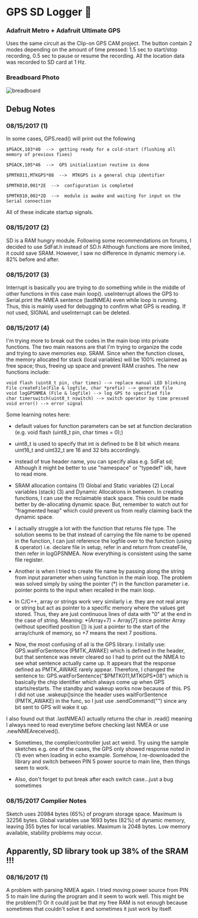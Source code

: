 # GPS SD Logger :satellite:
### Adafruit Metro + Adafruit Ultimate GPS

Uses the same circuit as the Clip-on GPS CAM project. The button contain 2 modes depending on the amount of time pressed: 1.5 sec to start/stop recording, 0.5 sec to pause or resume the recording. All the location data was recorded to SD card at 1 Hz.

### Breadboard Photo
![breadboard](https://user-images.githubusercontent.com/13774129/29469049-aac732a2-8414-11e7-8cbf-b1b1ed08c76b.jpg)

## Debug Notes

### 08/15/2017 (1) 

  In some cases, GPS.read() will print out the following
  
    $PGACK,103*40  -->  getting ready for a cold-start (flushing all memory of previous fixes)
  
    $PGACK,105*46  -->  GPS initialization routine is done
  
    $PMTK011,MTKGPS*08  -->  MTKGPS is a general chip identifier
  
    $PMTK010,001*2E  -->  configuration is completed
  
    $PMTK010,002*2D  -->  module is awake and waiting for input on the Serial connection
  
  All of these indicate startup signals.
 
### 08/15/2017 (2)

SD is a RAM hungry module. Following some recommendations on forums, I decided to use SdFat.h instead of SD.h Although functions are more limited, it could save SRAM. However, I saw no difference in dynamic memory i.e. 82% before and after.
  
### 08/15/2017 (3)

Interrupt is basically you are trying to do something while in the middle of other functions in this case main loop(). useInterrupt allows the GPS to Serial.print the NMEA sentence (lastNMEA) even while loop is running. Thus, this is mainly used for debugging to confirm what GPS is reading. If not used, SIGNAL and useInterrupt can be deleted.
 
### 08/15/2017 (4)

I'm trying more to break out the codes in the main loop into private functions. The two main reasons are that I'm trying to organize the code and trying to save memories esp. SRAM. Since when the function closes, the memory allocated for stack (local variables) will be 100% reclaimed as free space; thus, freeing up space and prevent RAM crashes. The new functions include: 
  
    void flash (uint8_t pin, char times) --> replace manual LED blinking
    File createFile(File & logfile, char *prefix) --> generate file
    void logGPSNMEA (File & logfile) --> log GPS to specified file
    char timerswitch(uint8_t nswitch) --> switch operator by time pressed
    void error() --> error signal
  
  Some learning notes here:
  
  * default values for function parameters can be set at function declaration (e.g. void flash (uint8_t pin, char times = 0);)

  * uint8_t is used to specify that int is defined to be 8 bit which means uint16_t and uint32_t are 16 and 32 bits accordingly.

  * instead of true header name, you can specify alias e.g. SdFat sd; Although it might be better to use "namespace" or "typedef" idk, have to read more.

  * SRAM allocation contains (1) Global and Static variables (2) Local variables (stack) (3) and Dynamic Allocations in between. In creating functions, I can use the reclaimable stack space. This could be made better by de-allocating dynamic space. But, remember to watch out for "fragmented heap" which could prevent us from really claiming back the dynamic space.

  * I actually struggle a lot with the function that returns file type. The solution seems to be that instead of carrying the file name to be opened in the function, I can just reference the logfile over to the function (using & operator) i.e. declare file in setup, refer in and return from createFile, then refer in logGPSNMEA. Now everything is consistent using the same file register.

  * Another is when I tried to create file name by passing along the string from input parameter when using function in the main loop. The problem was solved simply by using the pointer (*) in the function parameter i.e. pointer points to the input when recalled in the main loop.

  * In C/C++, array or strings work very similarly i.e. they are not real array or string but act as pointer to a specific memory where the values get stored. Thus, they are just continuous lines of data with "0" at the end in the case of string. Meaning: *(Array+7) = Array[7] since pointer Array (without specified position []) is just a pointer to the start of the array/chunk of memory, so +7 means the next 7 positions.

  * Now, the most confusing of all is the GPS library. I initally use: GPS.waitForSentence (PMTK_AWAKE) which is defined in the header, but that sentence was never cleared so I had to print out the NMEA to see what sentence actually came up. It appears that the response defined as PMTK_AWAKE rarely appear. Therefore, I changed the sentence to: GPS.waitForSentence("$PMTK011,MTKGPS*08") which is basically the chip identifier which always come up when GPS starts/restarts. The standby and wakeup works now because of this. PS I did not use .wakeup()since the header uses waitForSentence (PMTK_AWAKE) in the func, so I just use .sendCommand("") since any bit sent to GPS will wake it up.

  I also found out that .lastNMEA() actually returns the char in .read() meaning I always need to read everytime before checking last NMEA or use .newNMEAreceived().

  * Sometimes, the complier/controller just act weird. Try using the sample sketches e.g. one of the cases, the GPS only showed response noted in (1) even when loading in echo example. Somehow, I re-downloaded the library and switch between PIN 5 power source to main line, then things seem to work.

  * Also, don't forget to put break after each switch case...just a bug sometimes

### 08/15/2017 Complier Notes
 
  Sketch uses 20984 bytes (65%) of program storage space. Maximum is 32256 bytes.
  Global variables use 1693 bytes (82%) of dynamic memory, leaving 355 bytes for local variables. Maximum is 2048 bytes.
  Low memory available, stability problems may occur.


## Apparently, SD library took up 38% of the SRAM !!!

### 08/16/2017 (1)

A problem with parsing NMEA again. I tried moving power source from PIN 5 to main line during the program and it seem to work well. This might be the problem(?) Or it could just be that my free RAM is not enough because sometimes that couldn't solve it and sometimes it just work by itself. 
  

